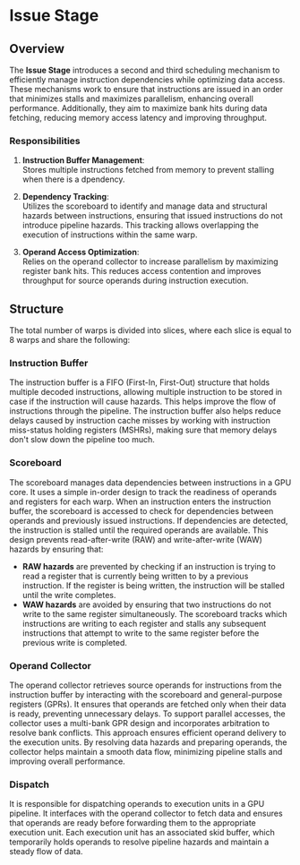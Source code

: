 # Issue Stage

## Overview

The **Issue Stage** introduces a second and third scheduling mechanism to efficiently manage instruction dependencies while optimizing data access. These mechanisms work to ensure that instructions are issued in an order that minimizes stalls and maximizes parallelism, enhancing overall performance. Additionally, they aim to maximize bank hits during data fetching, reducing memory access latency and improving throughput.

### Responsibilities

1. **Instruction Buffer Management**:  
   Stores multiple instructions fetched from memory to prevent stalling when there is a dpendency.

2. **Dependency Tracking**:  
   Utilizes the scoreboard to identify and manage data and structural hazards between instructions, ensuring that issued instructions do not introduce pipeline hazards. This tracking allows overlapping the execution of instructions within the same warp.

3. **Operand Access Optimization**:  
   Relies on the operand collector to increase parallelism by maximizing register bank hits. This reduces access contention and improves throughput for source operands during instruction execution.

## Structure

The total number of warps is divided into slices, where each slice is equal to 8 warps and share the following:

### Instruction Buffer

The instruction buffer is a FIFO (First-In, First-Out) structure that holds multiple decoded instructions, allowing multiple instruction to be stored in case if the instruction will cause hazards. This helps improve the flow of instructions through the pipeline. The instruction buffer also helps reduce delays caused by instruction cache misses by working with instruction miss-status holding registers (MSHRs), making sure that memory delays don't slow down the pipeline too much.

### Scoreboard

The scoreboard manages data dependencies between instructions in a GPU core. It uses a simple in-order design to track the readiness of operands and registers for each warp. When an instruction enters the instruction buffer, the scoreboard is accessed to check for dependencies between operands and previously issued instructions. If dependencies are detected, the instruction is stalled until the required operands are available. This design prevents read-after-write (RAW) and write-after-write (WAW) hazards by ensuring that:

- **RAW hazards** are prevented by checking if an instruction is trying to read a register that is currently being written to by a previous instruction. If the register is being written, the instruction will be stalled until the write completes.
- **WAW hazards** are avoided by ensuring that two instructions do not write to the same register simultaneously. The scoreboard tracks which instructions are writing to each register and stalls any subsequent instructions that attempt to write to the same register before the previous write is completed.

### Operand Collector

The operand collector retrieves source operands for instructions from the instruction buffer by interacting with the scoreboard and general-purpose registers (GPRs). It ensures that operands are fetched only when their data is ready, preventing unnecessary delays. To support parallel accesses, the collector uses a multi-bank GPR design and incorporates arbitration to resolve bank conflicts. This approach ensures efficient operand delivery to the execution units. By resolving data hazards and preparing operands, the collector helps maintain a smooth data flow, minimizing pipeline stalls and improving overall performance.

### Dispatch

It is responsible for dispatching operands to execution units in a GPU pipeline. It interfaces with the operand collector to fetch data and ensures that operands are ready before forwarding them to the appropriate execution unit. Each execution unit has an associated skid buffer, which temporarily holds operands to resolve pipeline hazards and maintain a steady flow of data.
